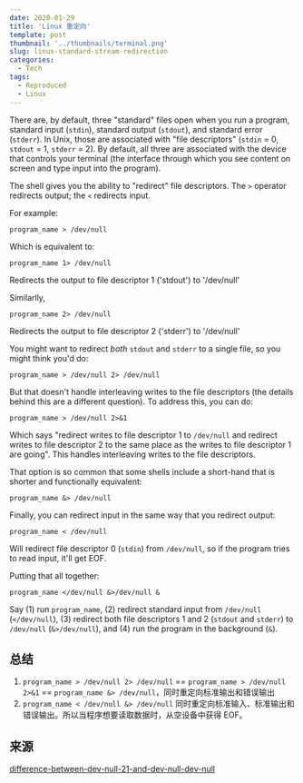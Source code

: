 ```yaml
---
date: 2020-01-29
title: 'Linux 重定向'
template: post
thumbnail: '../thumbnails/terminal.png'
slug: linux-standard-stream-redirection
categories:
  - Tech
tags:
  - Reproduced
  - Linux
---
```




There are, by default, three "standard" files open when you run a program, standard input (`stdin`), standard output (`stdout`), and standard error (`stderr`). In Unix, those are associated with "file descriptors" (`stdin` = 0, `stdout` = 1, `stderr` = 2). By default, all three are associated with the device that controls your terminal (the interface through which you see content on screen and type input into the program).

The shell gives you the ability to "redirect" file descriptors. The `>` operator redirects output; the `<` redirects input.

For example:

```shell
program_name > /dev/null
```

Which is equivalent to:

```shell
program_name 1> /dev/null
```

Redirects the output to file descriptor 1 ('stdout') to '/dev/null'

Similarlly,

```shell
program_name 2> /dev/null
```

Redirects the output to file descriptor 2 ('stderr') to '/dev/null'

You might want to redirect *both* `stdout` and `stderr` to a single file, so you might think you'd do:

```shell
program_name > /dev/null 2> /dev/null
```

But that doesn't handle interleaving writes to the file descriptors (the details behind this are a different question). To address this, you can do:

```shell
program_name > /dev/null 2>&1
```

Which says "redirect writes to file descriptor 1 to `/dev/null` and redirect writes to file descriptor 2 to the same place as the writes to file descriptor 1 are going". This handles interleaving writes to the file descriptors.

That option is so common that some shells include a short-hand that is shorter and functionally equivalent:

```shell
program_name &> /dev/null
```

Finally, you can redirect input in the same way that you redirect output:

```shell
program_name < /dev/null
```

Will redirect file descriptor 0 (`stdin`) from `/dev/null`, so if the program tries to read input, it'll get EOF.

Putting that all together:

```shell
program_name </dev/null &>/dev/null &
```

Say (1) run `program_name`, (2) redirect standard input from `/dev/null` (`</dev/null`), (3) redirect both file descriptors 1 and 2 (`stdout` and `stderr`) to `/dev/null` (`&>/dev/null`), and (4) run the program in the background (`&`).

## 总结

1. `program_name > /dev/null 2> /dev/null` == `program_name > /dev/null 2>&1` == `program_name &> /dev/null`，同时重定向标准输出和错误输出
2. `program_name < /dev/null &> /dev/null` 同时重定向标准输入、标准输出和错误输出。所以当程序想要读取数据时，从空设备中获得 EOF。



## 来源

[difference-between-dev-null-21-and-dev-null-dev-null](https://unix.stackexchange.com/questions/497207/difference-between-dev-null-21-and-dev-null-dev-null)
